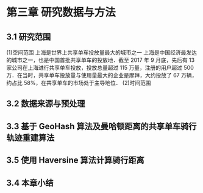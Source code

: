 # 第三章 研究数据与方法
## 3.1 研究范围
(1)空间范围
上海是世界上共享单车投放量最大的城市之一
上海是中国经济最发达的城市之一，也是中国首批共享单车的投放地．截至 2017 年 9 月底，先后有 13 家公司在上海进行共享单车投放，投放总量超过 115 万量，注册的用户超过 500 万．在当时，共享单车投放量与使用量最大的企业是摩拜，大约投放了 67 万辆，约占比 58%，在共享单车的市场处于主导地位．
(2)时间范围

## 3.2 数据来源与预处理

## 3.3 基于 GeoHash 算法及曼哈顿距离的共享单车骑行轨迹重建算法

## 3.5 使用 Haversine 算法计算骑行距离

## 3.4 本章小结